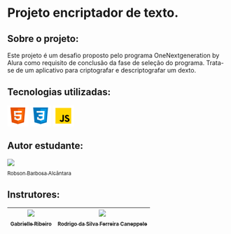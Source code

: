 # Projeto encriptador de texto.

## Sobre o projeto:
Este projeto é um desafio proposto pelo programa OneNextgeneration by Alura como requisito de conclusão da fase de seleção do programa. Trata-se de um aplicativo para criptografar e descriptografar um dexto.

## Tecnologias utilizadas:
![logo html](/imagens/icons8-html-5-48.png)
![logo css](/imagens/icons8-css3-48.png)
![logo javascript](/imagens/icons8-javascript-48.png)

## Autor estudante:
[<img loading="lazy" src="https://avatars.githubusercontent.com/u/163464058?v=4" width=115><br><sub>Robson Barbosa Alcântara</sub>](https://github.com/ROBSTONE43)

## Instrutores:
| [<img loading="lazy" src="https://avatars.githubusercontent.com/u/33001620?v=4" width=115><br><sub>Gabrielle Ribeiro</sub>](https://github.com/Gabrielle-Ribeiro) | [<img loading="lazy" src="https://avatars.githubusercontent.com/u/522931?v=4" width=115><br><sub>Rodrigo da Silva Ferreira Caneppele</sub>](https://github.com/rcaneppele) | 
| :---: | :---: |